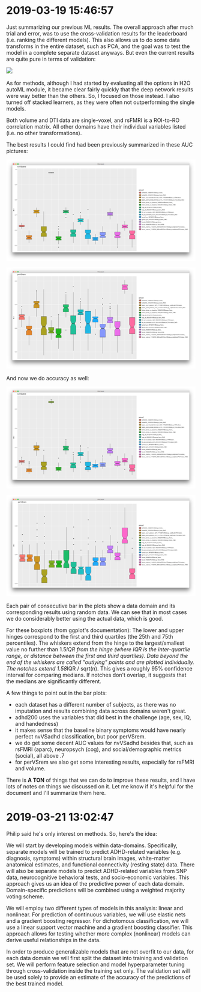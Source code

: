 # 2019-03-19 15:46:57

Just summarizing our previous ML results. The overall approach after much trial
and error, was to use the cross-validation results for the leaderboard (i.e.
ranking the different models). This also allows us to do some data transforms in
the entire dataset, such as PCA, and the goal was to test the model in a complete
separate dataset anyways. But even the current results are quite pure in terms of
validation:

![](images/2019-03-19-16-08-40.png)

As for methods, although I had started by evaluating all the options in H2O
autoML module, it became clear fairly quickly that the deep network results were
way better than the others. So, I focused on those instead. I also turned off
stacked learners, as they were often not outperforming the single models.

Both volume and DTI data are single-voxel, and rsFMRI is a ROI-to-RO correlation
matrix. All other domains have their individual variables listed (i.e. no other
transformations).

The best results I could find had been previously summarized in these AUC pictures:

![](images/2018-11-27-16-17-49.png)

![](images/2018-11-27-16-18-38.png)

And now we do accuracy as well:

![](images/2018-11-27-16-30-22.png)

![](images/2018-11-27-16-32-58.png)

Each pair of consecutive bar in the plots show a data domain and its
corresponding results using random data. We can see that in most cases we do
considerably better using the actual data, which is good.

For these boxplots (from ggplot's documentation): The lower and upper hinges
correspond to the first and third quartiles (the 25th and 75th percentiles). The
whiskers extend from the hinge to the largest/smallest value no further than
1.5*IQR from the hinge (where IQR is the inter-quartile range, or distance
between the first and third quartiles). Data beyond the end of the whiskers are
called "outlying" points and are plotted individually. The notches extend
1.58*IQR / sqrt(n). This gives a roughly 95% confidence interval for comparing
medians. If notches don't overlap, it suggests that the medians are
significantly different.

A few things to point out in the bar plots:

* each dataset has a different number of subjects, as there was no imputation
  and results combining data across domains weren't great.
* adhd200 uses the variables that did best in the challenge (age, sex, IQ, and handedness)
* it makes sense that the baseline binary symptoms would have nearly perfect
  nvVSadhd classification, but poor perVSrem.
* we do get some decent AUC values for nvVSadhd besides that, such as rsFMRI
  (aparc), neuropsych (cog), and social/demographic metrics (social), all above
  .7
* for perVSrem we also get some interesting results, especially for rsFMRI and volume.

There is **A TON** of things that we can do to improve these results, and I have
lots of notes on things we discussed on it. Let me know if it's helpful for the
document and I'll summarize them here.

# 2019-03-21 13:02:47

Philip said he's only interest on methods. So, here's the idea:

We will start by developing models within data-domains. Specifically, separate
models will be trained to predict ADHD-related variables (e.g. diagnosis,
symptoms) within structural brain images, white-matter anatomical estimates, and
functional connectivity (resting state) data. There will also be separate models
to predict ADHD-related variables from SNP data, neurocognitive behavioral
tests, and socio-economic variables. This approach gives us an idea of the
predictive power of each data domain. Domain-specific predictions will be
combined using a weighted majority voting scheme.

We will employ two different types of models in this analysis: linear and
nonlinear. For prediction of continuous variables, we will use elastic nets and
a gradient boosting regressor. For dichotomous classification, we will use a
linear support vector machine and a gradient boosting classifier. This approach
allows for testing whether more complex (nonlinear) models can derive useful
relationships in the data.

In order to produce generalizable models that are not
overfit to our data, for each data domain we will first split the dataset into training and
validation set. We will perform feature selection and model hyperparameter
tuning through cross-validation inside the training set only. The validation set
will be used solely to provide an estimate of the accuracy of the predictions of
the best trained model.
